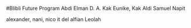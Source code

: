 #Blibli Future Program
Abdi Elman D. A.
Kak Eunike, Kak Aldi
Samuel Napit

alexander, nani, nico
it del
alfian
Leolah
